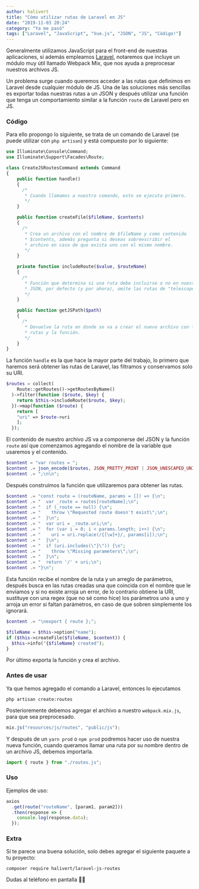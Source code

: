 ```yaml
---
author: halivert
title: "Cómo utilizar rutas de Laravel en JS"
date: "2019-11-03 20:24"
category: "Ya me pasó"
tags: ["Laravel", "JavaScript", "Vue.js", "JSON", "JS", "Código!"]
---
```


Generalmente utilizamos JavaScript para el front-end de nuestras aplicaciones,
si además empleamos [Laravel][1], notaremos que incluye un módulo muy útil
llamado Webpack Mix, que nos ayuda a preprocesar nuestros archivos JS.

<!-- Seguir leyendo -->

Un problema surge cuando queremos acceder a las rutas que definimos en Laravel
desde cualquier módulo de JS. Una de las soluciones más sencillas es exportar
todas nuestras rutas a un JSON y después utilizar una función que tenga un
comportamiento similar a la función `route` de Laravel pero en JS.

### Código
Para ello propongo lo siguiente, se trata de un comando de Laravel (se puede
utilizar con `php artisan`) y está compuesto por lo siguiente:

```php
use Illuminate\Console\Command;
use Illuminate\Support\Facades\Route;

class CreateJSRoutesCommand extends Command
{
    public function handle()
    {
      /*
       * Cuando llamamos a nuestro comando, esto se ejecuta primero.
       */
    }

    public function createFile($fileName, $contents)
    {
      /*
       * Crea un archivo con el nombre de $fileName y como contenido
       * $contents, además pregunta si deseas sobreescribir el
       * archivo en caso de que exista uno con el mismo nombre.
       */
    }

    private function includeRoute($value, $routeName)
    {
      /*
       * Función que determina si una ruta debe incluirse o no en nuestro
       * JSON, por defecto (y por ahora), omite las rutas de "telescope".
       */
    }

    public function getJSPath($path)
    {
      /*
       * Devuelve la ruta en donde se va a crear el nuevo archivo con las
       * rutas y la función.
       */
    }
}
```

La función `handle` es la que hace la mayor parte del trabajo, lo primero que
haremos será obtener las rutas de Laravel, las filtramos y conservamos solo su
URI.
```php
$routes = collect(
    Route::getRoutes()->getRoutesByName()
  )->filter(function ($route, $key) {
    return $this->includeRoute($route, $key);
  })->map(function ($route) {
    return [
    "uri" => $route->uri
    ];
  });
```

El contenido de nuestro archivo JS va a componerse del JSON y la función
`route` así que comenzamos agregando el nombre de la variable que usaremos y
el contenido.
```php
$content = "var routes = ";
$content .= json_encode($routes, JSON_PRETTY_PRINT | JSON_UNESCAPED_UNICODE);
$content .= ";\n\n";
```

Después construimos la función que utilizaremos para obtener las rutas.
```php
$content .= "const route = (routeName, params = []) => {\n";
$content .= "  var _route = routes[routeName];\n";
$content .= "  if (_route == null) {\n";
$content .= "    throw \"Requested route doesn't exist\";\n";
$content .= "  }\n";
$content .= "  var uri = _route.uri;\n";
$content .= "  for (var i = 0; i < params.length; i++) {\n";
$content .= "    uri = uri.replace(/{[\w]+}/, params[i]);\n";
$content .= "  }\n";
$content .= "  if (uri.includes(\"}\")) {\n";
$content .= "    throw \"Missing parameters\";\n";
$content .= "  }\n";
$content .= "  return '/' + uri;\n";
$content .= "}\n";
```

Esta función recibe el nombre de la ruta y un arreglo de parámetros, después
busca en las rutas creadas una que coincida con el nombre que le enviamos y si
no existe arroja un error, de lo contrario obtiene la URI, sustituye con una
regex (que no sé como hice) los parámetros uno a uno y arroja un error si
faltan parámetros, en caso de que sobren simplemente los ignorará.

```php
$content .= "\nexport { route };";

$fileName = $this->option("name");
if ($this->createFile($fileName, $content)) {
  $this->info("{$fileName} created");
}
```

Por último exporta la función y crea el archivo.

### Antes de usar
Ya que hemos agregado el comando a Laravel, entonces lo ejecutamos
```shell
php artisan create:routes
```

Posterioremente debemos agregar el archivo a nuestro `webpack.mix.js`, para
que sea preprocesado.
```js
mix.js("resources/js/routes", "public/js");
```

Y después de un `yarn prod` o `npm prod` podremos hacer uso de nuestra nueva
función, cuando queramos llamar una ruta por su nombre dentro de un archivo
JS, debemos importarla.
```js
import { route } from "./routes.js";
```

### Uso
Ejemplos de uso:
```js
axios
  .get(route("routeName", [param1, param2]))
  .then(response => {
    console.log(response.data);
  });
```


### Extra
Sí te parece una buena solución, solo debes agregar el siguiente paquete a tu
proyecto:
```shell
composer require halivert/laravel-js-routes
```

Dudas al teléfono en pantalla 👋🏽

[1]: https://laravel.com
